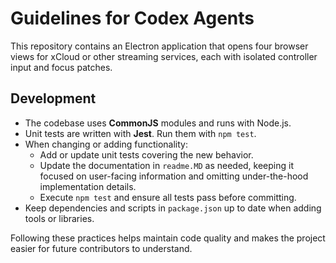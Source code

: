 # Guidelines for Codex Agents

This repository contains an Electron application that opens four browser views for xCloud or other streaming services, each with isolated controller input and focus patches.

## Development

- The codebase uses **CommonJS** modules and runs with Node.js.
- Unit tests are written with **Jest**. Run them with `npm test`.
- When changing or adding functionality:
  - Add or update unit tests covering the new behavior.
  - Update the documentation in `readme.MD` as needed, keeping it focused on user-facing information and omitting under-the-hood implementation details.
  - Execute `npm test` and ensure all tests pass before committing.
- Keep dependencies and scripts in `package.json` up to date when adding tools or libraries.

Following these practices helps maintain code quality and makes the project easier for future contributors to understand.
